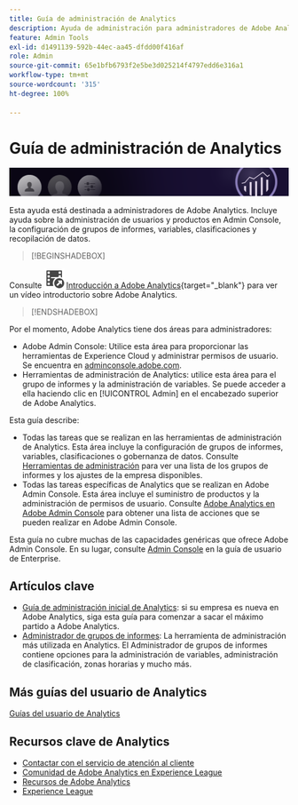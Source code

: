 ```yaml
---
title: Guía de administración de Analytics
description: Ayuda de administración para administradores de Adobe Analytics, incluida la administración de usuarios y productos en Admin Console, la configuración de grupos de informes, variables, clasificaciones y recopilación de datos.
feature: Admin Tools
exl-id: d1491139-592b-44ec-aa45-dfdd00f416af
role: Admin
source-git-commit: 65e1bfb6793f2e5be3d025214f4797edd6e316a1
workflow-type: tm+mt
source-wordcount: '315'
ht-degree: 100%

---
```


# Guía de administración de Analytics

![Banner](/assets/doc_banner_admin.png)

Esta ayuda está destinada a administradores de Adobe Analytics. Incluye ayuda sobre la administración de usuarios y productos en Admin Console, la configuración de grupos de informes, variables, clasificaciones y recopilación de datos.


>[!BEGINSHADEBOX]

Consulte ![VideoCheckedOut](/help/assets/icons/VideoCheckedOut.svg) [Introducción a Adobe Analytics](https://video.tv.adobe.com/v/27429?quality=12&learn=on){target="_blank"} para ver un vídeo introductorio sobre Adobe Analytics.

>[!ENDSHADEBOX]

Por el momento, Adobe Analytics tiene dos áreas para administradores:

* Adobe Admin Console: Utilice esta área para proporcionar las herramientas de Experience Cloud y administrar permisos de usuario. Se encuentra en [adminconsole.adobe.com](https://adminconsole.adobe.com).
* Herramientas de administración de Analytics: utilice esta área para el grupo de informes y la administración de variables. Se puede acceder a ella haciendo clic en [!UICONTROL Admin] en el encabezado superior de Adobe Analytics.

Esta guía describe:

* Todas las tareas que se realizan en las herramientas de administración de Analytics. Esta área incluye la configuración de grupos de informes, variables, clasificaciones o gobernanza de datos. Consulte [Herramientas de administración](tools/c-admin-tools.md) para ver una lista de los grupos de informes y los ajustes de la empresa disponibles.
* Todas las tareas específicas de Analytics que se realizan en Adobe Admin Console. Esta área incluye el suministro de productos y la administración de permisos de usuario. Consulte [Adobe Analytics en Adobe Admin Console](admin-console/home.md) para obtener una lista de acciones que se pueden realizar en Adobe Admin Console.

Esta guía no cubre muchas de las capacidades genéricas que ofrece Adobe Admin Console. En su lugar, consulte [Admin Console](https://helpx.adobe.com/es/enterprise/using/admin-console.html) en la guía de usuario de Enterprise.

## Artículos clave

* [Guía de administración inicial de Analytics](admin-console/first-admin-guide.md): si su empresa es nueva en Adobe Analytics, siga esta guía para comenzar a sacar el máximo partido a Adobe Analytics.
* [Administrador de grupos de informes](tools/manage-rs/report-suites-admin.md): La herramienta de administración más utilizada en Analytics. El Administrador de grupos de informes contiene opciones para la administración de variables, administración de clasificación, zonas horarias y mucho más.

## Más guías del usuario de Analytics

[Guías del usuario de Analytics](https://experienceleague.adobe.com/docs/analytics.html?lang=es)

## Recursos clave de Analytics

* [Contactar con el servicio de atención al cliente](https://experienceleague.adobe.com/?support-solution=Analytics?lang=es#support)
* [Comunidad de Adobe Analytics en Experience League](https://experienceleaguecommunities.adobe.com/t5/adobe-analytics/ct-p/adobe-analytics-community?profile.language=es)
* [Recursos de Adobe Analytics](https://experienceleaguecommunities.adobe.com/t5/adobe-analytics-discussions/adobe-analytics-resources/m-p/276666?profile.language=es)
* [Experience League](https://landing.adobe.com/experience-league/)
